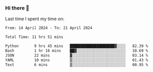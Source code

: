 ### Hi there 👋

<!--
**Grav1tum/Grav1tum** is a ✨ _special_ ✨ repository because its `README.md` (this file) appears on your GitHub profile.

Here are some ideas to get you started:

- 🔭 I’m currently working on ...
- 🌱 I’m currently learning ...
- 👯 I’m looking to collaborate on ...
- 🤔 I’m looking for help with ...
- 💬 Ask me about ...
- 📫 How to reach me: ...
- 😄 Pronouns: ...
- ⚡ Fun fact: ...
-->
Last time I spent my time on:
<!--START_SECTION:waka-->

```txt
From: 14 April 2024 - To: 21 April 2024

Total Time: 11 hrs 51 mins

Python       9 hrs 45 mins   ████████████████████▓░░░░   82.39 %
Bash         1 hr 16 mins    ██▓░░░░░░░░░░░░░░░░░░░░░░   10.69 %
JSON         22 mins         ▓░░░░░░░░░░░░░░░░░░░░░░░░   03.14 %
YAML         10 mins         ▒░░░░░░░░░░░░░░░░░░░░░░░░   01.43 %
Text         6 mins          ▒░░░░░░░░░░░░░░░░░░░░░░░░   00.95 %
```

<!--END_SECTION:waka-->
